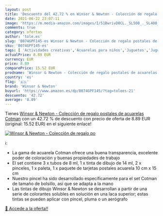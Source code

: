 ```yaml
---
layout: post
title: 'Descuento del 42.72 % en Winsor & Newton - Colección de regalo po'
date: 2021-06-22 23:07:11
image: 'https://m.media-amazon.com/images/I/51BwrivD0CL._SL500_._SL400_.jpg'
comments: true
category: ofertas
author: 'tole.es'
slug: 'B074GPF145-es Winsor & Newton - Colección de regalo postales de...'
sku: 'B074GPF145-es'
tags: [ 'Actividades creativas','Acuarelas para niños','Juguetes','Juguetes y juegos','Material de escritura y dibujo para niños','Pinturas','acuarelas','winsor & newton', ]
actualPrice: 8.89 EUR
currency: EUR
price: 8.89
comparePrice: 15.52 EUR
prodname: 'Winsor & Newton - Colección de regalo postales de acuarelas Cotman'
country: 'es'
flag: '🇪🇸'
brand: 'Winsor & Newton'
buyurl: 'https://www.amazon.es/dp/B074GPF145/?tag=tolees-21'
descuento: '42.72'
average: '8.89'
---
```


Tienes [Winsor & Newton - Colección de regalo postales de acuarelas Cotman](https://www.amazon.es/dp/B074GPF145/?tag=tolees-21) con un 42.72 % de descuento con precio de oferta de 8.89 EUR (original: 15.52 EUR) en el siguiente enlace!

[![Winsor & Newton - Colección de regalo po](https://m.media-amazon.com/images/I/51BwrivD0CL._SL500_._SL400_.jpg)](https://www.amazon.es/dp/B074GPF145/?tag=tolees-21)

ℹ️:

- La gama de acuarela Cotman ofrece una buena transparencia, excelente poder de coloración y buenas propiedades de trabajo
- El set contiene 3 x tubos de 8 ml, 1 x tinta de dibujo de 14 ml, 2 x pinceles, 1 x paleta, 1 x paquete de tarjetas postales acuarela 10 cm x 15 cm
- Nuestro pincel ha sido desarrollado específicamente para el set Cotman de tamaño de bolsillo, así que se adapta a la mano
- Las tintas de dibujo Winsor & Newton se desarrollan a partir de una serie de colorantes solubles en solución en una laca superior; estas tintas se pueden aplicar con pincel, pluma o un aerógrafo

[🛒 Accede a la oferta!!](https://www.amazon.es/dp/B074GPF145/?tag=tolees-21)
